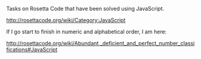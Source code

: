 Tasks on Rosetta Code that have been solved using JavaScript.

http://rosettacode.org/wiki/Category:JavaScript

If I go start to finish in numeric and alphabetical order, I am here:

http://rosettacode.org/wiki/Abundant,_deficient_and_perfect_number_classifications#JavaScript
